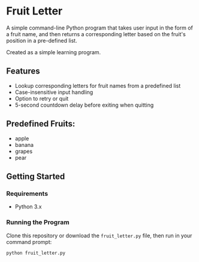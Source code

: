 # Fruit Letter

A simple command-line Python program that takes user input in the form of a fruit name, and then returns a corresponding letter based on the fruit's position in a pre-defined list.

Created as a simple learning program.



## Features

- Lookup corresponding letters for fruit names from a predefined list
- Case-insensitive input handling
- Option to retry or quit
- 5-second countdown delay before exiting when quitting


## Predefined Fruits:

- apple
- banana
- grapes
- pear



## Getting Started

### Requirements
- Python 3.x

### Running the Program

Clone this repository or download the `fruit_letter.py` file, then run in your command prompt:

```bash
python fruit_letter.py
